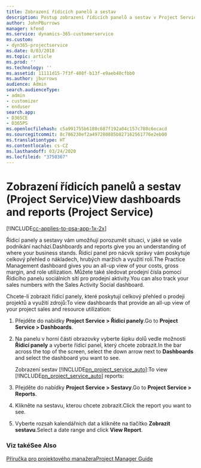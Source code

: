 ```yaml
---
title: Zobrazení řídicích panelů a sestav
description: Postup zobrazení řídicích panelů a sestav v Project Service
author: JohnPBurrows
manager: kfend
ms.service: dynamics-365-customerservice
ms.custom:
- dyn365-projectservice
ms.date: 8/03/2018
ms.topic: article
ms.prod: ''
ms.technology: ''
ms.assetid: 11111d15-7f3f-408f-b13f-e9aeb40cfbb0
ms.author: jburrows
audience: Admin
search.audienceType:
- admin
- customizer
- enduser
search.app:
- D365CE
- D365PS
ms.openlocfilehash: c5a991755b6180c687f192a04c157c780c6ecacd
ms.sourcegitcommit: 8c786230ef2a497280885b827162561776e2eb00
ms.translationtype: HT
ms.contentlocale: cs-CZ
ms.lasthandoff: 03/24/2020
ms.locfileid: "3750367"
---
```

# <a name="view-dashboards-and-reports-project-service"></a><span data-ttu-id="336e5-103">Zobrazení řídicích panelů a sestav (Project Service)</span><span class="sxs-lookup"><span data-stu-id="336e5-103">View dashboards and reports (Project Service)</span></span>

[!INCLUDE[cc-applies-to-psa-app-1x-2x](../includes/cc-applies-to-psa-app-1x-2x.md)]

<span data-ttu-id="336e5-104">Řídicí panely a sestavy vám umožňují porozumět situaci, v jaké se vaše podnikání nachází.</span><span class="sxs-lookup"><span data-stu-id="336e5-104">Dashboards and reports give you an understanding of where your business stands.</span></span> <span data-ttu-id="336e5-105">Řídicí panel pro nácvik správy vám poskytuje celkový přehled o nákladech, hrubých maržích a využití rolí.</span><span class="sxs-lookup"><span data-stu-id="336e5-105">The Practice Management dashboard gives you an all-up view of your costs, gross margin, and role utilization.</span></span> <span data-ttu-id="336e5-106">Můžete také sledovat prodejní čísla pomocí Řídicího panelu sociálních sítí pro prodejní aktivity.</span><span class="sxs-lookup"><span data-stu-id="336e5-106">You can also track your sales numbers with the Sales Activity Social dashboard.</span></span>  
  
 <span data-ttu-id="336e5-107">Chcete-li zobrazit řídicí panely, které poskytují celkový přehled o prodeji projektů a využití zdrojů:</span><span class="sxs-lookup"><span data-stu-id="336e5-107">To view dashboards that provide an all-up view of your project sales and resource utilization:</span></span>  
  
1. <span data-ttu-id="336e5-108">Přejděte do nabídky **Project Service > Řídicí panely**.</span><span class="sxs-lookup"><span data-stu-id="336e5-108">Go to **Project Service > Dashboards**.</span></span>  
  
2. <span data-ttu-id="336e5-109">Na panelu v horní části obrazovky vyberte šipku dolů vedle možnosti **Řídicí panely** a vyberte řídicí panel, který chcete zobrazit.</span><span class="sxs-lookup"><span data-stu-id="336e5-109">In the bar across the top of the screen, select the down arrow next to **Dashboards** and select the dashboard you want to see.</span></span>  
  
   <span data-ttu-id="336e5-110">Zobrazení sestav [!INCLUDE[pn_project_service_auto](../includes/pn-project-service-auto.md)]:</span><span class="sxs-lookup"><span data-stu-id="336e5-110">To view [!INCLUDE[pn_project_service_auto](../includes/pn-project-service-auto.md)] reports:</span></span>  
  
3. <span data-ttu-id="336e5-111">Přejděte do nabídky **Project Service > Sestavy**.</span><span class="sxs-lookup"><span data-stu-id="336e5-111">Go to **Project Service > Reports**.</span></span>  
  
4. <span data-ttu-id="336e5-112">Klikněte na sestavu, kterou chcete zobrazit.</span><span class="sxs-lookup"><span data-stu-id="336e5-112">Click the report you want to see.</span></span>  
  
5. <span data-ttu-id="336e5-113">Vyberte rozsah kalendářních dat a klikněte na tlačítko **Zobrazit sestavu**.</span><span class="sxs-lookup"><span data-stu-id="336e5-113">Select a date range and click **View Report**.</span></span>  
  
### <a name="see-also"></a><span data-ttu-id="336e5-114">Viz také</span><span class="sxs-lookup"><span data-stu-id="336e5-114">See Also</span></span>  
 [<span data-ttu-id="336e5-115">Příručka pro projektového manažera</span><span class="sxs-lookup"><span data-stu-id="336e5-115">Project Manager Guide</span></span>](../project-service/project-manager-guide.md)
